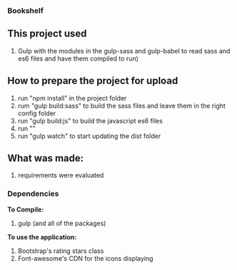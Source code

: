 ### Bookshelf

## This project used
1. Gulp with the modules in the gulp-sass and gulp-babel to read sass and es6 files and have them compiled to run)

## How to prepare the project for upload
1. run "npm install" in the project folder
2. rum "gulp build:sass" to build the sass files and leave them in the right config folder
3. run "gulp build:js" to build the javascript es6 files
3. run ""
4. run "gulp watch" to start updating the dist folder

## What was made:
1. requirements were evaluated

### Dependencies
__To Compile:__
1. gulp (and all of the packages)

__To use the application:__
1. Bootstrap's rating stars class
2. Font-awesome's CDN for the icons displaying